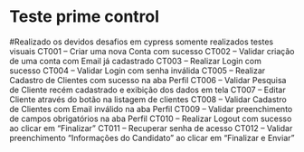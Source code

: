 # Teste prime control

#Realizado os devidos desafios em cypress somente realizados testes visuais
CT001 – Criar uma nova Conta com sucesso
CT002 – Validar criação de uma conta com Email já cadastrado
CT003 – Realizar Login com sucesso
CT004 – Validar Login com senha inválida
CT005 – Realizar Cadastro de Clientes com sucesso na aba Perfil
CT006 – Validar Pesquisa de Cliente recém cadastrado e exibição dos dados em tela
CT007 – Editar Cliente através do botão na listagem de clientes
CT008 – Validar Cadastro de Clientes com Email inválido na aba Perfil
CT009 – Validar preenchimento de campos obrigatórios na aba Perfil
CT010 – Realizar Logout com sucesso ao clicar em “Finalizar”
CT011 – Recuperar senha de acesso
CT012 – Validar preenchimento “Informações do Candidato” ao clicar em “Finalizar e Enviar”

